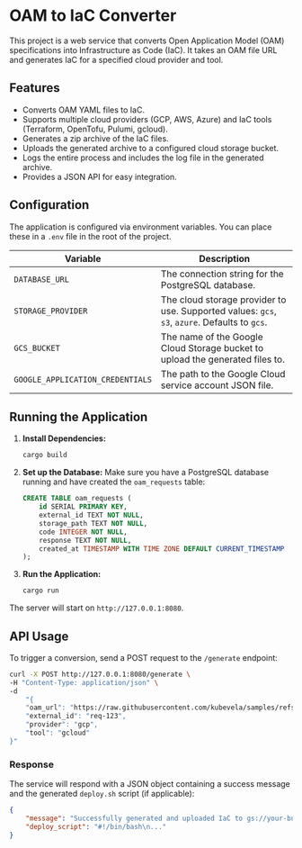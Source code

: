 # OAM to IaC Converter

This project is a web service that converts Open Application Model (OAM) specifications into Infrastructure as Code (IaC). It takes an OAM file URL and generates IaC for a specified cloud provider and tool.

## Features

- Converts OAM YAML files to IaC.
- Supports multiple cloud providers (GCP, AWS, Azure) and IaC tools (Terraform, OpenTofu, Pulumi, gcloud).
- Generates a zip archive of the IaC files.
- Uploads the generated archive to a configured cloud storage bucket.
- Logs the entire process and includes the log file in the generated archive.
- Provides a JSON API for easy integration.

## Configuration

The application is configured via environment variables. You can place these in a `.env` file in the root of the project.

| Variable | Description |
| --- | --- |
| `DATABASE_URL` | The connection string for the PostgreSQL database. |
| `STORAGE_PROVIDER` | The cloud storage provider to use. Supported values: `gcs`, `s3`, `azure`. Defaults to `gcs`. |
| `GCS_BUCKET` | The name of the Google Cloud Storage bucket to upload the generated files to. |
| `GOOGLE_APPLICATION_CREDENTIALS` | The path to the Google Cloud service account JSON file. |

## Running the Application

1.  **Install Dependencies:**
    ```bash
    cargo build
    ```

2.  **Set up the Database:**
    Make sure you have a PostgreSQL database running and have created the `oam_requests` table:
    ```sql
    CREATE TABLE oam_requests (
        id SERIAL PRIMARY KEY,
        external_id TEXT NOT NULL,
        storage_path TEXT NOT NULL,
        code INTEGER NOT NULL,
        response TEXT NOT NULL,
        created_at TIMESTAMP WITH TIME ZONE DEFAULT CURRENT_TIMESTAMP
    );
    ```

3.  **Run the Application:**
    ```bash
    cargo run
    ```

The server will start on `http://127.0.0.1:8080`.

## API Usage

To trigger a conversion, send a POST request to the `/generate` endpoint:

```bash
curl -X POST http://127.0.0.1:8080/generate \
-H "Content-Type: application/json" \
-d 
    "{
    "oam_url": "https://raw.githubusercontent.com/kubevela/samples/refs/heads/master/01.Helloworld/app.yaml",
    "external_id": "req-123",
    "provider": "gcp",
    "tool": "gcloud"
}"
```

### Response

The service will respond with a JSON object containing a success message and the generated `deploy.sh` script (if applicable):

```json
{
    "message": "Successfully generated and uploaded IaC to gs://your-bucket/req-123/timestamp.zip",
    "deploy_script": "#!/bin/bash\n..."
}
```
